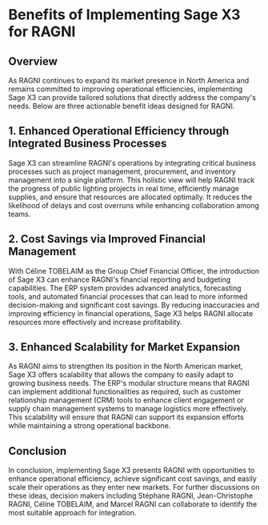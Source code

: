 # Benefits of Implementing Sage X3 for RAGNI

## Overview
As RAGNI continues to expand its market presence in North America and remains committed to improving operational efficiencies, implementing Sage X3 can provide tailored solutions that directly address the company's needs. Below are three actionable benefit ideas designed for RAGNI.

## 1. Enhanced Operational Efficiency through Integrated Business Processes
Sage X3 can streamline RAGNI's operations by integrating critical business processes such as project management, procurement, and inventory management into a single platform. This holistic view will help RAGNI track the progress of public lighting projects in real time, efficiently manage supplies, and ensure that resources are allocated optimally. It reduces the likelihood of delays and cost overruns while enhancing collaboration among teams.

## 2. Cost Savings via Improved Financial Management
With Céline TOBELAIM as the Group Chief Financial Officer, the introduction of Sage X3 can enhance RAGNI's financial reporting and budgeting capabilities. The ERP system provides advanced analytics, forecasting tools, and automated financial processes that can lead to more informed decision-making and significant cost savings. By reducing inaccuracies and improving efficiency in financial operations, Sage X3 helps RAGNI allocate resources more effectively and increase profitability.

## 3. Enhanced Scalability for Market Expansion
As RAGNI aims to strengthen its position in the North American market, Sage X3 offers scalability that allows the company to easily adapt to growing business needs. The ERP's modular structure means that RAGNI can implement additional functionalities as required, such as customer relationship management (CRM) tools to enhance client engagement or supply chain management systems to manage logistics more effectively. This scalability will ensure that RAGNI can support its expansion efforts while maintaining a strong operational backbone.

## Conclusion
In conclusion, implementing Sage X3 presents RAGNI with opportunities to enhance operational efficiency, achieve significant cost savings, and easily scale their operations as they enter new markets. For further discussions on these ideas, decision makers including Stéphane RAGNI, Jean-Christophe RAGNI, Céline TOBELAIM, and Marcel RAGNI can collaborate to identify the most suitable approach for integration.
```